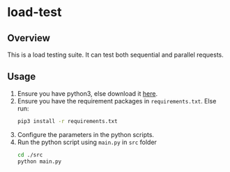 # load-test

## Overview

This is a load testing suite. It can test both sequential and parallel requests.

## Usage

1. Ensure you have python3, else download it [here](https://www.python.org/downloads/).
1. Ensure you have the requirement packages in `requirements.txt`. Else run:
    ``` bash
    pip3 install -r requirements.txt
    ```
1. Configure the parameters in the python scripts.
1. Run the python script using `main.py` in `src` folder
    ``` bash
    cd ./src
    python main.py
    ```
